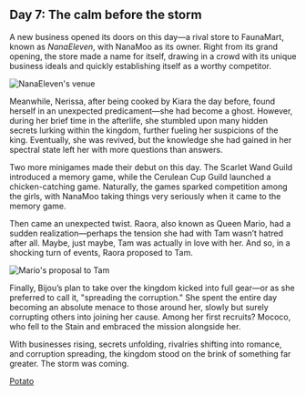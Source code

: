 <!-- title: The Calm Before The Storm -->

## Day 7: The calm before the storm

A new business opened its doors on this day—a rival store to FaunaMart, known as _NanaEleven_, with NanaMoo as its owner. Right from its grand opening, the store made a name for itself, drawing in a crowd with its unique business ideals and quickly establishing itself as a worthy competitor.

![NanaEleven's venue](images-opt/nanaeleven-opt.webp)

Meanwhile, Nerissa, after being cooked by Kiara the day before, found herself in an unexpected predicament—she had become a ghost. However, during her brief time in the afterlife, she stumbled upon many hidden secrets lurking within the kingdom, further fueling her suspicions of the king. Eventually, she was revived, but the knowledge she had gained in her spectral state left her with more questions than answers.

Two more minigames made their debut on this day. The Scarlet Wand Guild introduced a memory game, while the Cerulean Cup Guild launched a chicken-catching game. Naturally, the games sparked competition among the girls, with NanaMoo taking things very seriously when it came to the memory game.

Then came an unexpected twist. Raora, also known as Queen Mario, had a sudden realization—perhaps the tension she had with Tam wasn’t hatred after all. Maybe, just maybe, Tam was actually in love with her. And so, in a shocking turn of events, Raora proposed to Tam.

![Mario's proposal to Tam](images-opt/marry-opt.webp)

Finally, Bijou’s plan to take over the kingdom kicked into full gear—or as she preferred to call it, "spreading the corruption." She spent the entire day becoming an absolute menace to those around her, slowly but surely corrupting others into joining her cause. Among her first recruits? Mococo, who fell to the Stain and embraced the mission alongside her.

With businesses rising, secrets unfolding, rivalries shifting into romance, and corruption spreading, the kingdom stood on the brink of something far greater. The storm was coming.

[Potato](#easter:easter-potato)